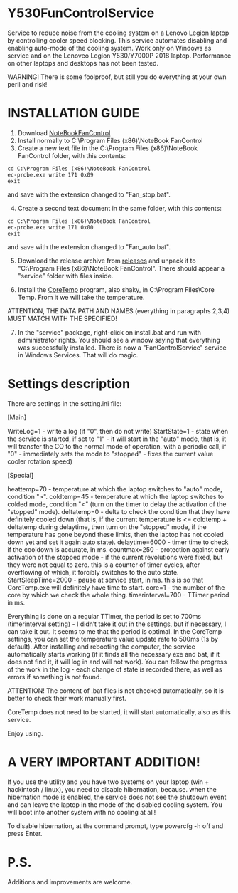 # Y530FunControlService
Service to reduce noise from the cooling system on a Lenovo Legion laptop by controlling сooler speed blocking. This service automates disabling and enabling auto-mode of the cooling system.
Work only on Windows as service and on the Lenoveo Legion Y530/Y7000P 2018 laptop. Performance on other laptops and desktops has not been tested.

WARNING! There is some foolproof, but still you do everything at your own peril and risk!

# INSTALLATION GUIDE
1. Download [NoteBookFanControl](https://github.com/hirschmann/nbfc/releases/tag/1.6.3)
2. Install normally to C:\Program Files (x86)\NoteBook FanControl
3. Сreate a new text file in the C:\Program Files (x86)\NoteBook FanControl folder, with this contents:
```
cd C:\Program Files (x86)\NoteBook FanControl
ec-probe.exe write 171 0x09
exit
```
and save with the extension changed to "Fan_stop.bat".

4. Create a second text document in the same folder, with this contents:

```
cd C:\Program Files (x86)\NoteBook FanControl
ec-probe.exe write 171 0x00
exit
```
and save with the extension changed to "Fan_auto.bat".

5. Download the release archive from [releases](https://github.com/onepoint10/Y530FunControlService/releases) and unpack it to "C:\Program Files (x86)\NoteBook FanControl\". There should appear a "service" folder with files inside.

6. Install the [CoreTemp](https://4pda.to/pages/go/?u=https%3A%2F%2Fwww.alcpu.com%2FCoreTemp%2FCore-Temp-setup.exe&e=92142374) program, also shaky, in C:\Program Files\Core Temp. From it we will take the temperature.

ATTENTION, THE DATA PATH AND NAMES (everything in paragraphs 2,3,4) MUST MATCH WITH THE SPECIFIED!

7. In the "service" package, right-click on install.bat and run with administrator rights. You should see a window saying that everything was successfully installed.
There is now a "FanControlService" service in Windows Services. That will do magic.

# Settings description 
There are settings in the setting.ini file:

[Main]

WriteLog=1 - write a log (if "0", then do not write)
StartState=1 - state when the service is started, if set to "1" - it will start in the "auto" mode, that is, it will transfer the CO to the normal mode of operation, with a periodic call, if "0" - immediately sets the mode to "stopped" - fixes the current value cooler rotation speed)

[Special]

heattemp=70 - temperature at which the laptop switches to "auto" mode, condition ">".
coldtemp=45 - temperature at which the laptop switches to colded mode, condition "<" (turn on the timer to delay the activation of the "stopped" mode).
deltatemp=0 - delta to check the condition that they have definitely cooled down (that is, if the current temperature is <= coldtemp + deltatemp during delaytime, then turn on the "stopped" mode, if the temperature has gone beyond these limits, then the laptop has not cooled down yet and set it again auto state).
delaytime=6000 - timer time to check if the cooldown is accurate, in ms.
countmax=250 - protection against early activation of the stopped mode - if the current revolutions were fixed, but they were not equal to zero. this is a counter of timer cycles, after overflowing of which, it forcibly switches to the auto state.
StartSleepTime=2000 - pause at service start, in ms. this is so that CoreTemp.exe will definitely have time to start.
core=1 - the number of the core by which we check the whole thing.
timerinterval=700 - TTimer period in ms.

Everything is done on a regular TTimer, the period is set to 700ms (timerinterval setting) - I didn’t take it out in the settings, but if necessary, I can take it out. It seems to me that the period is optimal. In the CoreTemp settings, you can set the temperature value update rate to 500ms (1s by default). After installing and rebooting the computer, the service automatically starts working (if it finds all the necessary exe and bat, if it does not find it, it will log in and will not work). You can follow the progress of the work in the log - each change of state is recorded there, as well as errors if something is not found.

ATTENTION! The content of .bat files is not checked automatically, so it is better to check their work manually first.

CoreTemp does not need to be started, it will start automatically, also as this service.

Enjoy using.

# A VERY IMPORTANT ADDITION! 

If you use the utility and you have two systems on your laptop (win + hackintosh / linux), you need to disable hibernation, because. when the hibernation mode is enabled, the service does not see the shutdown event and can leave the laptop in the mode of the disabled cooling system. You will boot into another system with no cooling at all!

To disable hibernation, at the command prompt, type powercfg -h off and press Enter.

# P.S. 
Additions and improvements are welcome.
